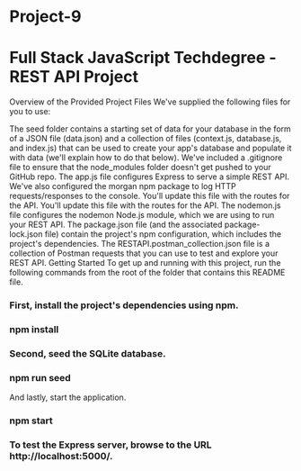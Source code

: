 # Project-9


# Full Stack JavaScript Techdegree - REST API Project

Overview of the Provided Project Files
We've supplied the following files for you to use:

The seed folder contains a starting set of data for your database in the form of a JSON file (data.json) and a collection of files (context.js, database.js, and index.js) that can be used to create your app's database and populate it with data (we'll explain how to do that below).
We've included a .gitignore file to ensure that the node_modules folder doesn't get pushed to your GitHub repo.
The app.js file configures Express to serve a simple REST API. We've also configured the morgan npm package to log HTTP requests/responses to the console. You'll update this file with the routes for the API. You'll update this file with the routes for the API.
The nodemon.js file configures the nodemon Node.js module, which we are using to run your REST API.
The package.json file (and the associated package-lock.json file) contain the project's npm configuration, which includes the project's dependencies.
The RESTAPI.postman_collection.json file is a collection of Postman requests that you can use to test and explore your REST API.
Getting Started
To get up and running with this project, run the following commands from the root of the folder that contains this README file.

### First, install the project's dependencies using npm.

### npm install

### Second, seed the SQLite database.

### npm run seed
And lastly, start the application.

### npm start
### To test the Express server, browse to the URL http://localhost:5000/.